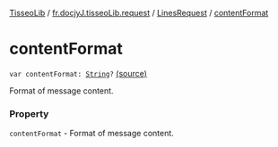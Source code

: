 [TisseoLib](../../index.md) / [fr.docjyJ.tisseoLib.request](../index.md) / [LinesRequest](index.md) / [contentFormat](./content-format.md)

# contentFormat

`var contentFormat: `[`String`](https://kotlinlang.org/api/latest/jvm/stdlib/kotlin/-string/index.html)`?` [(source)](https://github.com/docjyJ/TisseoLib/tree/master/src/main/kotlin/fr/docjyJ/tisseoLib/request/LinesRequest.kt#L32)

Format of message content.

### Property

`contentFormat` - Format of message content.